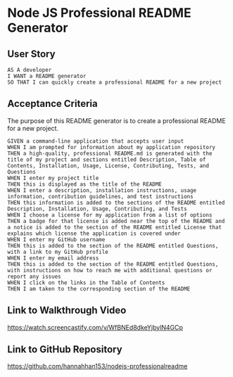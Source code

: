 # Node JS Professional README Generator
## User Story

```
AS A developer
I WANT a README generator
SO THAT I can quickly create a professional README for a new project
```

## Acceptance Criteria

The purpose of this README generator is to create a professional README for a new project. 

```
GIVEN a command-line application that accepts user input
WHEN I am prompted for information about my application repository
THEN a high-quality, professional README.md is generated with the title of my project and sections entitled Description, Table of Contents, Installation, Usage, License, Contributing, Tests, and Questions
WHEN I enter my project title
THEN this is displayed as the title of the README
WHEN I enter a description, installation instructions, usage information, contribution guidelines, and test instructions
THEN this information is added to the sections of the README entitled Description, Installation, Usage, Contributing, and Tests
WHEN I choose a license for my application from a list of options
THEN a badge for that license is added near the top of the README and a notice is added to the section of the README entitled License that explains which license the application is covered under
WHEN I enter my GitHub username
THEN this is added to the section of the README entitled Questions, with a link to my GitHub profile
WHEN I enter my email address
THEN this is added to the section of the README entitled Questions, with instructions on how to reach me with additional questions or report any issues
WHEN I click on the links in the Table of Contents
THEN I am taken to the corresponding section of the README
```

## Link to Walkthrough Video 
https://watch.screencastify.com/v/WfBNEd8dkeYjbylN4GCp 

## Link to GitHub Repository
https://github.com/hannahhan153/nodejs-professionalreadme 